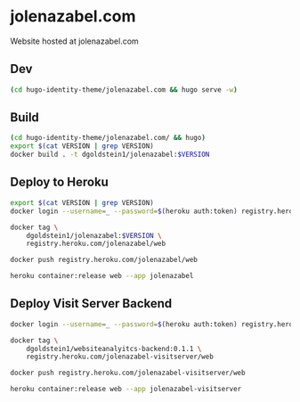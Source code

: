 # jolenazabel.com
Website hosted at jolenazabel.com

## Dev

```bash
(cd hugo-identity-theme/jolenazabel.com && hugo serve -w)
```

## Build

```bash
(cd hugo-identity-theme/jolenazabel.com/ && hugo)
export $(cat VERSION | grep VERSION)
docker build . -t dgoldstein1/jolenazabel:$VERSION
```

## Deploy to Heroku

```bash
export $(cat VERSION | grep VERSION)
docker login --username=_ --password=$(heroku auth:token) registry.heroku.com

docker tag \
 	dgoldstein1/jolenazabel:$VERSION \
 	registry.heroku.com/jolenazabel/web

docker push registry.heroku.com/jolenazabel/web

heroku container:release web --app jolenazabel
```

## Deploy Visit Server Backend
```bash
docker login --username=_ --password=$(heroku auth:token) registry.heroku.com

docker tag \
 	dgoldstein1/websiteanalyitcs-backend:0.1.1 \
 	registry.heroku.com/jolenazabel-visitserver/web

docker push registry.heroku.com/jolenazabel-visitserver/web

heroku container:release web --app jolenazabel-visitserver
```